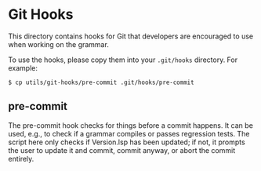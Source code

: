 # Git Hooks

This directory contains hooks for Git that developers are encouraged
to use when working on the grammar.

To use the hooks, please copy them into your `.git/hooks` directory.
For example:

```
$ cp utils/git-hooks/pre-commit .git/hooks/pre-commit
```

## pre-commit

The pre-commit hook checks for things before a commit happens. It can
be used, e.g., to check if a grammar compiles or passes regression
tests. The script here only checks if Version.lsp has been updated;
if not, it prompts the user to update it and commit, commit anyway, or
abort the commit entirely.
